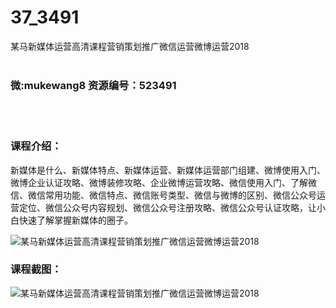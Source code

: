 # 37_3491
某马新媒体运营高清课程营销策划推广微信运营微博运营2018
<br/></br>
<h3>微:mukewang8 资源编号：523491</h3>
<br/></br>
<h3>课程介绍：</h3>
<p><a title="查看与 新媒体 相关的文章" target="_blank">新媒体</a>是什么、<a title="查看与 新媒体 相关的文章" target="_blank">新媒体</a>特点、新媒体运营、新媒体运营部门组建、微博使用入门、微博企业认证攻略、微博装修攻略、企业微博运营攻略、微信使用入门、了解微信、微信常用功能、微信特点、微信账号类型、微信与微博的区别、微信公众号运营定位、微信公众号内容规划、微信公众号注册攻略、微信公众号认证攻略，让小白快速了解掌握新媒体的圈子。</p>
<p><img src="https://www.ko996.com/wp-content/uploads/img/2018/09/2-300x300.png" alt="某马新媒体运营高清课程营销策划推广微信运营微博运营2018"></p>
<h3>课程截图：</h3>
<p><img src="https://www.ko996.com/wp-content/uploads/img/2018/09/3.png" alt="某马新媒体运营高清课程营销策划推广微信运营微博运营2018"></p>
